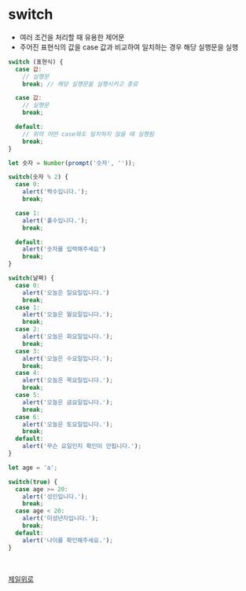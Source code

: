 # switch
- 여러 조건을 처리할 때 유용한 제어문
- 주어진 표현식의 값을 case 값과 비교하여 일치하는 경우 해당 실행문을 실행

```javascript
switch (표현식) {
  case 값:
    // 실행문
    break; // 해당 실행문을 실행시키고 종료

  case 값:
    // 실행문
    break;

  default:
    // 위의 어떤 case와도 일치하지 않을 때 실행됨
    break;
}
```

```javascript
let 숫자 = Number(prompt('숫자', ''));

switch(숫자 % 2) {
  case 0:
    alert('짝수입니다.');
    break;

  case 1:
    alert('홀수입니다.');
    break;

  default:
    alert('숫자를 입력해주세요')
    break;
}
```

```javascript
switch(날짜) {
  case 0:
    alert('오늘은 일요일입니다.')
    break;
  case 1:
    alert('오늘은 월요일입니다.');
    break;
  case 2:
    alert('오늘은 화요일입니다.');
    break;
  case 3:
    alert('오늘은 수요일입니다.');
    break;
  case 4:
    alert('오늘은 목요일입니다.');
    break;
  case 5:
    alert('오늘은 금요일입니다.');
    break;
  case 6:
    alert('오늘은 토요일입니다.');
    break;
  default:
    alert('무슨 요일인지 확인이 안됩니다.');
}
```

```javascript
let age = 'a';

switch(true) {
  case age >= 20:
    alert('성인입니다.');
    break;
  case age < 20:
    alert('미성년자입니다.');
    break;
  default:
    alert('나이를 확인해주세요.');
}
```

&nbsp;

[제일위로](#switch)